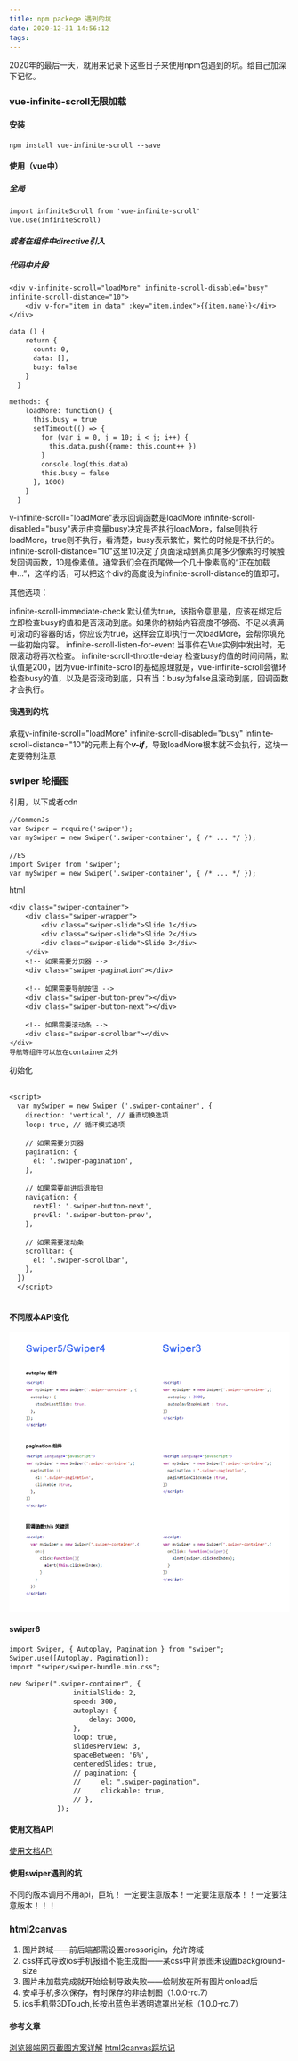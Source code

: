 ```yaml
---
title: npm packege 遇到的坑
date: 2020-12-31 14:56:12
tags:
---
```

2020年的最后一天，就用来记录下这些日子来使用npm包遇到的坑。给自己加深下记忆。

<!--more-->

### vue-infinite-scroll无限加载

#### 安装

```
npm install vue-infinite-scroll --save
```

#### 使用（vue中）
##### 全局

```
import infiniteScroll from 'vue-infinite-scroll'
Vue.use(infiniteScroll)
```
##### 或者在组件中directive引入

##### 代码中片段

```
<div v-infinite-scroll="loadMore" infinite-scroll-disabled="busy" infinite-scroll-distance="10">
    <div v-for="item in data" :key="item.index">{{item.name}}</div>
</div>
```

```
data () {
    return {
      count: 0,
      data: [],
      busy: false
    }
  }
```

```
methods: {
    loadMore: function() {
      this.busy = true
      setTimeout(() => {
        for (var i = 0, j = 10; i < j; i++) {
          this.data.push({name: this.count++ })
        }
        console.log(this.data)
        this.busy = false
      }, 1000)
    }
  }
```

v-infinite-scroll="loadMore"表示回调函数是loadMore
infinite-scroll-disabled="busy"表示由变量busy决定是否执行loadMore，false则执行loadMore，true则不执行，看清楚，busy表示繁忙，繁忙的时候是不执行的。
infinite-scroll-distance="10"这里10决定了页面滚动到离页尾多少像素的时候触发回调函数，10是像素值。通常我们会在页尾做一个几十像素高的“正在加载中...”，这样的话，可以把这个div的高度设为infinite-scroll-distance的值即可。

其他选项：

infinite-scroll-immediate-check 默认值为true，该指令意思是，应该在绑定后立即检查busy的值和是否滚动到底。如果你的初始内容高度不够高、不足以填满可滚动的容器的话，你应设为true，这样会立即执行一次loadMore，会帮你填充一些初始内容。
infinite-scroll-listen-for-event 当事件在Vue实例中发出时，无限滚动将再次检查。
infinite-scroll-throttle-delay 检查busy的值的时间间隔，默认值是200，因为vue-infinite-scroll的基础原理就是，vue-infinite-scroll会循环检查busy的值，以及是否滚动到底，只有当：busy为false且滚动到底，回调函数才会执行。

#### 我遇到的坑

承载v-infinite-scroll="loadMore" infinite-scroll-disabled="busy" infinite-scroll-distance="10"的元素上有个***v-if***，导致loadMore根本就不会执行，这块一定要特别注意

### swiper 轮播图

引用，以下或者cdn

```
//CommonJs
var Swiper = require('swiper');    
var mySwiper = new Swiper('.swiper-container', { /* ... */ });

//ES
import Swiper from 'swiper';    
var mySwiper = new Swiper('.swiper-container', { /* ... */ });
```

html

```
<div class="swiper-container">
    <div class="swiper-wrapper">
        <div class="swiper-slide">Slide 1</div>
        <div class="swiper-slide">Slide 2</div>
        <div class="swiper-slide">Slide 3</div>
    </div>
    <!-- 如果需要分页器 -->
    <div class="swiper-pagination"></div>
    
    <!-- 如果需要导航按钮 -->
    <div class="swiper-button-prev"></div>
    <div class="swiper-button-next"></div>
    
    <!-- 如果需要滚动条 -->
    <div class="swiper-scrollbar"></div>
</div>
导航等组件可以放在container之外
```

初始化

```

<script>        
  var mySwiper = new Swiper ('.swiper-container', {
    direction: 'vertical', // 垂直切换选项
    loop: true, // 循环模式选项
    
    // 如果需要分页器
    pagination: {
      el: '.swiper-pagination',
    },
    
    // 如果需要前进后退按钮
    navigation: {
      nextEl: '.swiper-button-next',
      prevEl: '.swiper-button-prev',
    },
    
    // 如果需要滚动条
    scrollbar: {
      el: '.swiper-scrollbar',
    },
  })        
  </script>
 
```

#### 不同版本API变化

<img style="margin: 0 " src="npm-packege-遇到的坑/zujianhua.png" />

#### swiper6

```
import Swiper, { Autoplay, Pagination } from "swiper";
Swiper.use([Autoplay, Pagination]);
import "swiper/swiper-bundle.min.css";

```
```
new Swiper(".swiper-container", {
                initialSlide: 2,
                speed: 300,
                autoplay: {
                    delay: 3000,
                },
                loop: true,
                slidesPerView: 3,
                spaceBetween: '6%',
                centeredSlides: true,
                // pagination: {
                //     el: ".swiper-pagination",
                //     clickable: true,
                // },
            });
```


#### 使用文档API
[使用文档API](https://www.swiper.com.cn/api/index.html)

#### 使用swiper遇到的坑
不同的版本调用不用api，巨坑！
一定要注意版本！一定要注意版本！！一定要注意版本！！！

### html2canvas

1. 图片跨域——前后端都需设置crossorigin，允许跨域
2. css样式导致ios手机报错不能生成图——某css中背景图未设置background-size
3. 图片未加载完成就开始绘制导致失败——绘制放在所有图片onload后
4. 安卓手机多次保存，有时保存的非绘制图（1.0.0-rc.7）
5. ios手机带3DTouch,长按出蓝色半透明遮罩出光标（1.0.0-rc.7）
    


#### 参考文章
[浏览器端网页截图方案详解](https://www.zhihu.com/question/265838834)
[html2canvas踩坑记](https://www.jianshu.com/p/e3a59a9fb817)

